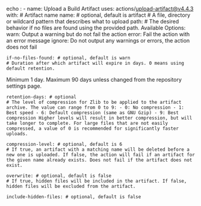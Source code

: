 echo : - name: Upload a Build Artifact
  uses: actions/upload-artifact@v4.4.3
  with:
    # Artifact name
    name: # optional, default is artifact
    # A file, directory or wildcard pattern that describes what to upload
    path: 
    # The desired behavior if no files are found using the provided path.
Available Options:
  warn: Output a warning but do not fail the action
  error: Fail the action with an error message
  ignore: Do not output any warnings or errors, the action does not fail

    if-no-files-found: # optional, default is warn
    # Duration after which artifact will expire in days. 0 means using default retention.
Minimum 1 day. Maximum 90 days unless changed from the repository settings page.

    retention-days: # optional
    # The level of compression for Zlib to be applied to the artifact archive. The value can range from 0 to 9: - 0: No compression - 1: Best speed - 6: Default compression (same as GNU Gzip) - 9: Best compression Higher levels will result in better compression, but will take longer to complete. For large files that are not easily compressed, a value of 0 is recommended for significantly faster uploads.

    compression-level: # optional, default is 6
    # If true, an artifact with a matching name will be deleted before a new one is uploaded. If false, the action will fail if an artifact for the given name already exists. Does not fail if the artifact does not exist.

    overwrite: # optional, default is false
    # If true, hidden files will be included in the artifact. If false, hidden files will be excluded from the artifact.

    include-hidden-files: # optional, default is false
          
